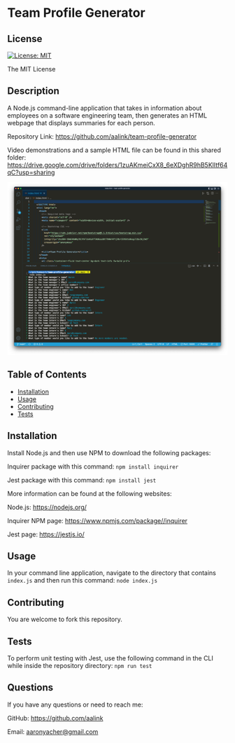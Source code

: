 # Team Profile Generator

  ## License
  [![License: MIT](https://img.shields.io/badge/License-MIT-yellow.svg)](https://opensource.org/licenses/MIT)
    
  The MIT License
  
## Description
A Node.js command-line application that takes in information about employees on a software engineering team, then generates an HTML webpage that displays summaries for each person.

Repository Link: https://github.com/aalink/team-profile-generator

Video demonstrations and a sample HTML file can be found in this shared folder: https://drive.google.com/drive/folders/1zuAKmeiCxX8_6eXDghR9hB5KlItf64qC?usp=sharing

![Team Profile Generator](/assets/team-profile-generator.png)

## Table of Contents

- [Installation](#installation)
- [Usage](#usage)
- [Contributing](#contributing)
- [Tests](#tests)

## Installation
Install Node.js and then use NPM to download the following packages:

 Inquirer package with this command: `npm install inquirer`

 Jest package with this command: `npm install jest`

More information can be found at the following websites:

Node.js: https://nodejs.org/

Inquirer NPM page: https://www.npmjs.com/package//inquirer

Jest page: https://jestjs.io/
## Usage
In your command line application, navigate to the directory that contains `index.js` and then run this command: `node index.js`


## Contributing
You are welcome to fork this repository.
## Tests
To perform unit testing with Jest, use the following command in the CLI while inside the repository directory: `npm run test`
## Questions
If you have any questions or need to reach me:

GitHub: https://github.com/aalink

Email: aaronyacher@gmail.com
